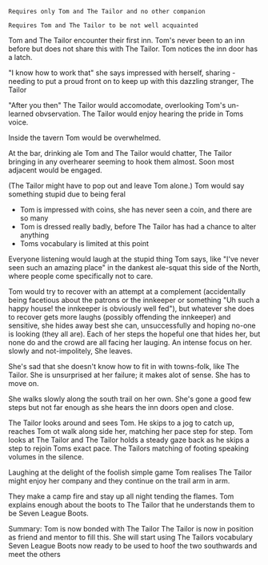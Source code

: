 `Requires only Tom and The Tailor and no other companion`

`Requires Tom and The Tailor to be not well acquainted`

Tom and The Tailor encounter their first inn. Tom's never been to an inn before but does not share this with The Tailor. Tom notices the inn door has a latch. 

"I know how to work that" she says impressed with herself, sharing - needing to put a proud front on to keep up with this dazzling stranger, The Tailor

"After you then" The Tailor would accomodate, overlooking Tom's un-learned obvservation. The Tailor would enjoy hearing the pride in Toms voice.

Inside the tavern Tom would be overwhelmed.

At the bar, drinking ale Tom and The Tailor would chatter, The Tailor bringing in any overhearer seeming to hook them almost. Soon most adjacent would be engaged. 

(The Tailor might have to pop out and leave Tom alone.) Tom would say something stupid due to being feral
- Tom is impressed with coins, she has never seen a coin, and there are so many
- Tom is dressed really badly, before The Tailor has had a chance to alter anything
- Toms vocabulary is limited at this point

Everyone listening would laugh at the stupid thing Tom says, like "I've never seen such an amazing place" in the dankest ale-squat this side of the North, where people come specifically not to care.

Tom would try to recover with an attempt at a complement (accidentally being facetious about the patrons or the innkeeper or something "Uh such a happy house! the innkeeper is obviously well fed"), but whatever she does to recover gets more laughs (possibly offending the innkeeper) and sensitive, she hides away best she can, unsuccessfully and hoping no-one is looking (they all are). Each of her steps the hopeful one that hides her, but none do and the crowd are all facing her lauging. An intense  focus on her. slowly and not-impolitely, She leaves. 

She's sad that she doesn't know how to fit in with towns-folk, like The Tailor. She is unsurprised at her failure; it makes alot of sense. She has to move on.

She walks slowly along the south trail on her own. She's gone a good few steps but not far enough as she hears the inn doors open and close. 

The Tailor looks around and sees Tom. He skips to a jog to catch up, reaches Tom ot walk along side her, matching her pace step for step. Tom looks at The Tailor and The Tailor holds a steady gaze back as he skips a step to rejoin Toms exact pace. The Tailors matching of footing speaking volumes in the silence. 

Laughing at the delight of the foolish simple game Tom realises The Tailor might enjoy her company and they continue on the trail arm in arm.

They make a camp fire and stay up all night tending the flames. Tom explains enough about the boots to The Tailor that he understands them to be Seven League Boots.


Summary:
Tom is now bonded with The Tailor
The Tailor is now in position as friend and mentor to fill this. She will start using The Tailors vocabulary
Seven League Boots now ready to be used to hoof the two southwards and meet the others
